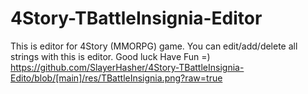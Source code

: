# 4Story-TBattleInsignia-Editor
This is editor for 4Story (MMORPG) game.
You can edit/add/delete all strings with this is editor.
Good luck Have Fun =)
https://github.com/SlayerHasher/4Story-TBattleInsignia-Edito/blob/[main]/res/TBattleInsignia.png?raw=true